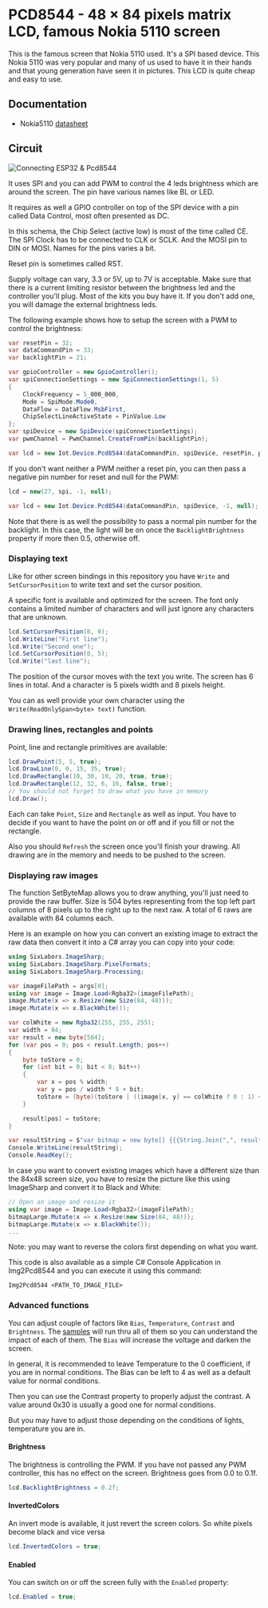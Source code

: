 # PCD8544 - 48 × 84 pixels matrix LCD, famous Nokia 5110 screen

This is the famous screen that Nokia 5110 used. It's a SPI based device. This Nokia 5110 was very popular and many of us used to have it in their hands and that young generation have seen it in pictures. This LCD is quite cheap and easy to use.

## Documentation

- Nokia5110 [datasheet](https://www.sparkfun.com/datasheets/LCD/Monochrome/Nokia5110.pdf)

## Circuit

![Connecting ESP32 & Pcd8544](./ESP32-PCD8544_bb.png)

It uses SPI and you can add PWM to control the 4 leds brightness which are around the screen. The pin have various names like  BL or LED.

It requires as well a GPIO controller on top of the SPI device with a pin called Data Control, most often presented as DC.

In this schema, the Chip Select (active low) is most of the time called CE. The SPI Clock has to be connected to CLK or SCLK. And the MOSI pin to DIN or MOSI. Names for the pins varies a bit.

Reset pin is sometimes called RST.

Supply voltage can vary, 3.3 or 5V, up to 7V is acceptable. Make sure that there is a current limiting resistor between the brightness led and the controller you'll plug. Most of the kits you buy have it. If you don't add one, you will damage the external brightness leds.

The following example shows how to setup the screen with a PWM to control the brightness:

```csharp
var resetPin = 32;
var dataCommandPin = 33;
var backlightPin = 21;

var gpioController = new GpioController();
var spiConnectionSettings = new SpiConnectionSettings(1, 5)
{
    ClockFrequency = 5_000_000,
    Mode = SpiMode.Mode0,
    DataFlow = DataFlow.MsbFirst,
    ChipSelectLineActiveState = PinValue.Low
};
var spiDevice = new SpiDevice(spiConnectionSettings);
var pwmChannel = PwmChannel.CreateFromPin(backlightPin);

var lcd = new Iot.Device.Pcd8544(dataCommandPin, spiDevice, resetPin, pwmChannel, gpioController, false);
```

If you don't want neither a PWM neither a reset pin, you can then pass a negative pin number for reset and null for the PWM:

```csharp
lcd = new(27, spi, -1, null);

var lcd = new Iot.Device.Pcd8544(dataCommandPin, spiDevice, -1, null);
```

Note that there is as well the possibility to pass a normal pin number for the backlight. In this case, the light will be on once the `BacklightBrightness` property if more then 0.5, otherwise off.

### Displaying text

Like for other screen bindings in this repository you have `Write` and `SetCursorPosition` to write text and set the cursor position.

A specific font is available and optimized for the screen. The font only contains a limited number of characters and will just ignore any characters that are unknown.

```csharp
lcd.SetCursorPosition(0, 0);
lcd.WriteLine("First line");
lcd.Write("Second one");
lcd.SetCursorPosition(0, 5);
lcd.Write("last line");
```

The position of the cursor moves with the text you write. The screen has 6 lines in total. And a character is 5 pixels width and 8 pixels height.

You can as well provide your own character using the `Write(ReadOnlySpan<byte> text)` function.

### Drawing lines, rectangles and points

Point, line and rectangle primitives are available:

```csharp
lcd.DrawPoint(5, 5, true);
lcd.DrawLine(0, 0, 15, 35, true);
lcd.DrawRectangle(10, 30, 10, 20, true, true);
lcd.DrawRectangle(12, 32, 6, 16, false, true);
// You should not forget to draw what you have in memory
lcd.Draw();
```

Each can take `Point`, `Size` and `Rectangle` as well as input. You have to decide if you want to have the point on or off and if you fill or not the rectangle.

Also you should `Refresh` the screen once you'll finish your drawing. All drawing are in the memory and needs to be pushed to the screen.

### Displaying raw images

The function SetByteMap allows you to draw anything, you'll just need to provide the raw buffer. Size is 504 bytes representing from the top left part columns of 8 pixels up to the right up to the next raw. A total of 6 raws are available with 84 columns each.

Here is an example on how you can convert an existing image to extract the raw data then convert it into a C# array you can copy into your code:

```csharp
using SixLabors.ImageSharp;
using SixLabors.ImageSharp.PixelFormats;
using SixLabors.ImageSharp.Processing;

var imageFilePath = args[0];
using var image = Image.Load<Rgba32>(imageFilePath);
image.Mutate(x => x.Resize(new Size(84, 48)));
image.Mutate(x => x.BlackWhite());

var colWhite = new Rgba32(255, 255, 255);
var width = 84;
var result = new byte[504];
for (var pos = 0; pos < result.Length; pos++)
{
    byte toStore = 0;
    for (int bit = 0; bit < 8; bit++)
    {
        var x = pos % width;
        var y = pos / width * 8 + bit;
        toStore = (byte)(toStore | ((image[x, y] == colWhite ? 0 : 1) << bit));
    }

    result[pos] = toStore;
}

var resultString = $"var bitmap = new byte[] {{{String.Join(",", result.Select(b => $"0x{b.ToString("X2")}"))}}}";
Console.WriteLine(resultString);
Console.ReadKey();
```

In case you want to convert existing images which have a different size than the 84x48 screen size, you have to resize the picture like this using ImageSharp and convert it to Black and White:

```csharp
// Open an image and resize it
using var image = Image.Load<Rgba32>(imageFilePath);
bitmapLarge.Mutate(x => x.Resize(new Size(84, 48)));
bitmapLarge.Mutate(x => x.BlackWhite());
...
```

Note: you may want to reverse the colors first depending on what you want.

This code is also available as a simple C# Console Application in Img2Pcd8544 and you can execute it using this command:

`Img2Pcd8544 <PATH_TO_IMAGE_FILE>`

### Advanced functions

You can adjust couple of factors like `Bias`,  `Temperature`, `Contrast` and `Brightness`. The [samples](./samples/Program.cs) will run thru all of them so you can understand the impact of each of them. The `Bias` will increase the voltage and darken the screen.

In general, it is recommended to leave Temperature to the 0 coefficient, if you are in normal conditions. The Bias can be left to 4 as well as a default value for normal conditions.

Then you can use the Contrast property to properly adjust the contrast. A value around 0x30 is usually a good one for normal conditions.

But you may have to adjust those depending on the conditions of lights, temperature you are in.

#### Brightness

The brightness is controlling the PWM. If you have not passed any PWM controller, this has no effect on the screen.
Brightness goes from 0.0 to 0.1f.

```csharp
lcd.BacklightBrightness = 0.2f;
```

#### InvertedColors

An invert mode is available, it just revert the screen colors. So white pixels become black and vice versa

```csharp
lcd.InvertedColors = true;
```

#### Enabled

You can switch on or off the screen fully with the `Enabled` property:

```csharp
lcd.Enabled = true;
```
